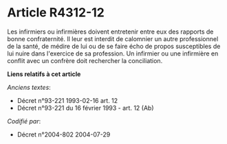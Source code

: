 # Article R4312-12

Les infirmiers ou infirmières doivent entretenir entre eux des rapports de bonne confraternité. Il leur est interdit de
calomnier un autre professionnel de la santé, de médire de lui ou de se faire écho de propos susceptibles de lui nuire dans
l'exercice de sa profession. Un infirmier ou une infirmière en conflit avec un confrère doit rechercher la conciliation.

**Liens relatifs à cet article**

_Anciens textes_:

  - Décret n°93-221 1993-02-16 art. 12
  - Décret n°93-221 du 16 février 1993 - art. 12 (Ab)

_Codifié par_:

  - Décret n°2004-802 2004-07-29
